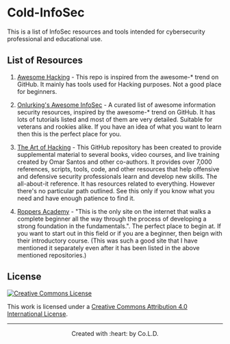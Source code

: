 # Cold-InfoSec

This is a list of InfoSec resources and tools intended for cybersecurity professional and educational use.

## List of Resources
1. [Awesome Hacking](https://github.com/carpedm20/awesome-hacking) - This repo is inspired from the awesome-* trend on GitHub. It mainly has tools used for Hacking purposes. Not a good place for beginners.

2. [Onlurking's Awesome InfoSec](https://github.com/onlurking/awesome-infosec) - A curated list of awesome information security resources, inspired by the awesome-* trend on GitHub. It has lots of tutorials listed and most of them are very detailed. Suitable for veterans and rookies alike. If you have an idea of what you want to learn then this is the perfect place for you.

3. [The Art of Hacking](https://github.com/The-Art-of-Hacking/h4cker) - This GitHub repository has been created to provide supplemental material to several books, video courses, and live training created by Omar Santos and other co-authors. It provides over 7,000 references, scripts, tools, code, and other resources that help offensive and defensive security professionals learn and develop new skills. The all-about-it reference. It has resources related to everything. However there's no particular path outlined. See this only if you know what you need and have enough patience to find it.

4. [Roppers Academy](https://www.hoppersroppers.org/) - "This is the only site on the internet that walks a complete beginner all the way through the process of developing a strong foundation in the fundamentals.". The perfect place to begin at. If you want to start out in this field or if you are a beginner, then beign with their introductory course. 
(This was such a good site that I have mentioned it separately even after it has been listed in the above mentioned repositories.)


## License

[![Creative Commons License](http://i.creativecommons.org/l/by/4.0/88x31.png)](http://creativecommons.org/licenses/by/4.0/)

This work is licensed under a [Creative Commons Attribution 4.0 International License](http://creativecommons.org/licenses/by/4.0/).

<hr>
<p align="center"> Created with :heart: by Co.L.D. </p>
